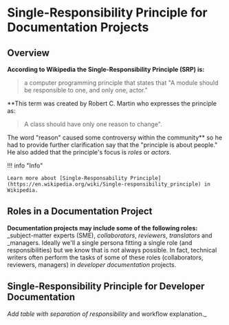 # Single-Responsibility Principle for Documentation Projects   
## Overview  

**According to Wikipedia the Single-Responsibility Principle (SRP) is:**  

> a computer programming principle that states that "A module should be responsible to one, and only one, actor."

**This term was created by Robert C. Martin who expresses the principle as:  

> A class should have only one reason to change".

The word "reason" caused some controversy within the community** so he had to provide further clarification say that the "principle is about people." He also added that the principle's focus is _roles_ or _actors_.   

!!! info "Info"  

    Learn more about [Single-Responsability Principle](https://en.wikipedia.org/wiki/Single-responsibility_principle) in Wikipedia.    

    
## Roles in a Documentation Project  

**Documentation projects may include some of the following roles:** _subject-matter experts (SME), _collaborators_, _reviewers_, _translators_ and _managers. Ideally we'll a single persona fitting a single role (and responsibilities) but we know that is not always possible. In fact, technical writers often perform the tasks of some of these roles (collaborators, reviewers, managers) in _developer documentation_ projects.  

## Single-Responsibility Principle for Developer Documentation  

_Add table with separation of responsibility_ and workflow explanation._




     
